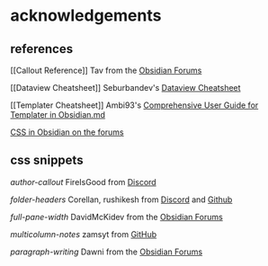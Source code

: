# acknowledgements

## references
[[Callout Reference]] 
Tav from the [Obsidian Forums](https://forum.obsidian.md/t/all-callout-styles-for-reference/36102?u=lvnacy) 

[[Dataview Cheatsheet]] 
Seburbandev's [Dataview Cheatsheet](https://github.com/seburbandev/obsidian-dataview-cheatsheet) 

[[Templater Cheatsheet]] 
Ambi93's [Comprehensive User Guide for Templater in Obsidian.md](https://github.com/Ambi93/Obsidian-Sync/blob/main/Comprehensive%20User%20Guide%20for%20Templater%20in%20Obsidian.md) 

[CSS in Obsidian on the forums](https://forum.obsidian.md/t/obsidian-css-inspector-workflow/58178) 

## css snippets
*author-callout*
FireIsGood from [Discord](https://discord.com/channels/686053708261228577/702656734631821413/1096863934100807701) 

*folder-headers*
Corellan, rushikesh from [Discord](https://discord.com/channels/686053708261228577/702656734631821413/1120163092752510976) and [Github](https://github.com/r-u-s-h-i-k-e-s-h/Obsidian-CSS-Snippets/blob/Collection/Snippets/File%20explorer%20styling%20-%20Folder%20headers.md) 

*full-pane-width* 
DavidMcKidev from the [Obsidian Forums](https://forum.obsidian.md/t/tab-stacks-sliding-mode-add-option-to-show-only-one-tab-a-time-with-two-collapsed-stacks-on-the-sides-full-width-tab/45036/10) 

*multicolumn-notes*
zamsyt from [GitHub](https://github.com/zamsyt/obsidian-snippets/wiki/Easy-multi-column-notes) 

*paragraph-writing* 
Dawni from the [Obsidian Forums](https://forum.obsidian.md/t/tabbing-paragraphs-and-single-space-between-them-so-simple-yet-im-lost-sos/99492/3) 

